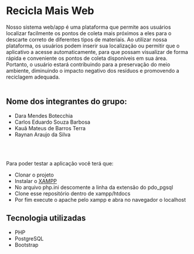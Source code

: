 # Recicla Mais Web
Nosso sistema web/app é uma plataforma que permite aos usuários localizar facilmente os pontos de coleta mais próximos a eles para o descarte correto de diferentes tipos de materiais. Ao utilizar nossa plataforma, os usuários podem inserir sua localização ou permitir que o aplicativo a acesse automaticamente, para que possam visualizar de forma rápida e conveniente os pontos de coleta disponíveis em sua área.
Portanto, o usuário estará contribuindo para a preservação do meio ambiente, diminuindo o impacto negativo dos resíduos e promovendo a reciclagem adequada.
<br>
<br>
## Nome dos integrantes do grupo: <br>
- Dara Mendes Botecchia <br>
- Carlos Eduardo Souza Barbosa <br>
- Kauã Mateus de Barros Terra <br>
- Raynan Araujo da Silva <br>
<br>
<br>


Para poder testar a aplicação você terá que:
- Clonar o projeto
- Instalar o <a href="https://sourceforge.net/projects/xampp/files/XAMPP%20Windows/8.2.12/xampp-windows-x64-8.2.12-0-VS16-installer.exe" target="_blank">XAMPP</a>
- No arquivo php.ini descomente a linha da extensão do pdo_pgsql
- Clone esse repositório dentro de xampp/htdocs
- Por fim execute o apache pelo xampp e abra no navegador o localhost

## Tecnologia utilizadas
- PHP
- PostgreSQL
- Bootstrap

